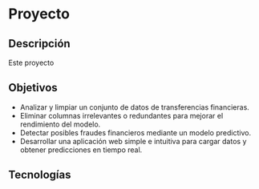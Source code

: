 # Proyecto

## Descripción

Este proyecto 

## Objetivos

- Analizar y limpiar un conjunto de datos de transferencias financieras.
- Eliminar columnas irrelevantes o redundantes para mejorar el rendimiento del modelo.
- Detectar posibles fraudes financieros mediante un modelo predictivo.
- Desarrollar una aplicación web simple e intuitiva para cargar datos y obtener predicciones en tiempo real.

## Tecnologías
